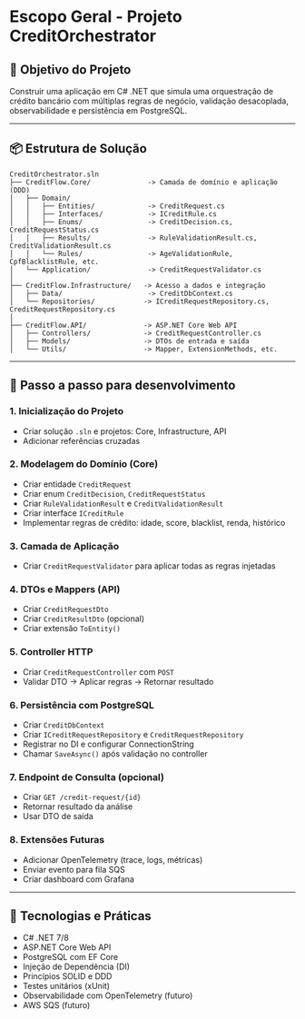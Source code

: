 # Escopo Geral - Projeto CreditOrchestrator

## 🧠 Objetivo do Projeto

Construir uma aplicação em C# .NET que simula uma orquestração de crédito bancário com múltiplas regras de negócio, validação desacoplada, observabilidade e persistência em PostgreSQL.

---

## 📦 Estrutura de Solução

```
CreditOrchestrator.sln
├── CreditFlow.Core/              -> Camada de domínio e aplicação (DDD)
│   ├── Domain/
│   │   ├── Entities/             -> CreditRequest.cs
│   │   ├── Interfaces/           -> ICreditRule.cs
│   │   ├── Enums/                -> CreditDecision.cs, CreditRequestStatus.cs
│   │   ├── Results/              -> RuleValidationResult.cs, CreditValidationResult.cs
│   │   └── Rules/                -> AgeValidationRule, CpfBlacklistRule, etc.
│   └── Application/              -> CreditRequestValidator.cs
│
├── CreditFlow.Infrastructure/   -> Acesso a dados e integração
│   ├── Data/                     -> CreditDbContext.cs
│   └── Repositories/            -> ICreditRequestRepository.cs, CreditRequestRepository.cs
│
├── CreditFlow.API/              -> ASP.NET Core Web API
│   ├── Controllers/             -> CreditRequestController.cs
│   ├── Models/                  -> DTOs de entrada e saída
│   └── Utils/                   -> Mapper, ExtensionMethods, etc.
```

---

## 🧾 Passo a passo para desenvolvimento

### 1. Inicialização do Projeto
- Criar solução `.sln` e projetos: Core, Infrastructure, API
- Adicionar referências cruzadas

### 2. Modelagem do Domínio (Core)
- Criar entidade `CreditRequest`
- Criar enum `CreditDecision`, `CreditRequestStatus`
- Criar `RuleValidationResult` e `CreditValidationResult`
- Criar interface `ICreditRule`
- Implementar regras de crédito: idade, score, blacklist, renda, histórico

### 3. Camada de Aplicação
- Criar `CreditRequestValidator` para aplicar todas as regras injetadas

### 4. DTOs e Mappers (API)
- Criar `CreditRequestDto`
- Criar `CreditResultDto` (opcional)
- Criar extensão `ToEntity()`

### 5. Controller HTTP
- Criar `CreditRequestController` com `POST`
- Validar DTO -> Aplicar regras -> Retornar resultado

### 6. Persistência com PostgreSQL
- Criar `CreditDbContext`
- Criar `ICreditRequestRepository` e `CreditRequestRepository`
- Registrar no DI e configurar ConnectionString
- Chamar `SaveAsync()` após validação no controller

### 7. Endpoint de Consulta (opcional)
- Criar `GET /credit-request/{id}`
- Retornar resultado da análise
- Usar DTO de saída

### 8. Extensões Futuras
- Adicionar OpenTelemetry (trace, logs, métricas)
- Enviar evento para fila SQS
- Criar dashboard com Grafana

---

## 🧩 Tecnologias e Práticas
- C# .NET 7/8
- ASP.NET Core Web API
- PostgreSQL com EF Core
- Injeção de Dependência (DI)
- Princípios SOLID e DDD
- Testes unitários (xUnit)
- Observabilidade com OpenTelemetry (futuro)
- AWS SQS (futuro)